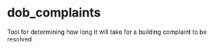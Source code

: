 # dob_complaints
Tool for determining how long it will take for a building complaint to be resolved

